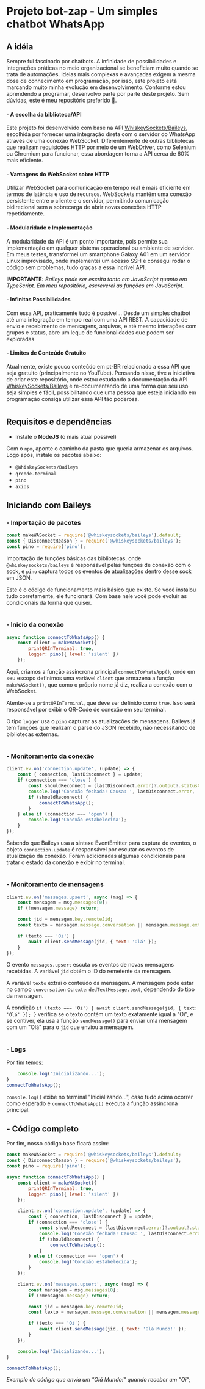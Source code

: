 # Projeto bot-zap - Um simples chatbot WhatsApp

## A idéia
Sempre fui fascinado por chatbots. A infinidade de possibilidades e integrações práticas no meio organizacional se beneficiam muito quando se trata de automações. Ideias mais complexas e avançadas exigem a mesma dose de conhecimento em programação, por isso, este projeto está marcando muito minha evolução em desenvolvimento. Conforme estou aprendendo a programar, desenvolvo parte por parte deste projeto. Sem dúvidas, este é meu repositório preferido 🙂.



#### - A escolha da biblioteca/API
Este projeto foi desenvolvido com base na API [WhiskeySockets/Baileys](https://github.com/WhiskeySockets/Baileys), escolhida por fornecer uma integração direta com o servidor do WhatsApp através de uma conexão WebSocket. Diferentemente de outras bibliotecas que realizam requisições HTTP por meio de um WebDriver, como Selenium ou Chromium para funcionar, essa abordagem torna a API cerca de 60% mais eficiente.


#### - Vantagens do WebSocket sobre HTTP
Utilizar WebSocket para comunicação em tempo real é mais eficiente em termos de latência e uso de recursos. WebSockets mantêm uma conexão persistente entre o cliente e o servidor, permitindo comunicação bidirecional sem a sobrecarga de abrir novas conexões HTTP repetidamente.


#### - Modularidade e Implementação
A modularidade da API é um ponto importante, pois permite sua implementação em qualquer sistema operacional ou ambiente de servidor. Em meus testes, transformei um smartphone Galaxy A01 em um servidor Linux improvisado, onde implementei um acesso SSH e consegui rodar o código sem problemas, tudo graças a essa incrível API.

**IMPORTANTE:** *Baileys pode ser escrita tanto em JavaScript quanto em TypeScript. Em meu repositório, escreverei as funções em JavaScript.*


#### - Infinitas Possibilidades

Com essa API, praticamente tudo é possível... Desde um simples chatbot até uma integração em tempo real com uma API REST. A capacidade de envio e recebimento de mensagens, arquivos, e até mesmo interações com grupos e status, abre um leque de funcionalidades que podem ser exploradas


#### - Limites de Conteúdo Gratuito
Atualmente, existe pouco conteúdo em pt-BR relacionado a essa API que seja gratuito (principalmente no YouTube). Pensando nisso, tive a iniciativa de criar este repositório, onde estou estudando a documentação da API [WhiskeySockets/Baileys](https://github.com/WhiskeySockets/Baileys) e re-documentando de uma forma que seu uso seja simples e fácil, possibilitando que uma pessoa que esteja iniciando em programação consiga utilizar essa API tão poderosa.

#

## Requisitos e dependências

- Instale o **NodeJS** (o mais atual possível)

Com o `npm`, aponte o caminho da pasta que queria armazenar os arquivos. Logo após, instale os pacotes abaixo:

- `@WhiskeySockets/Baileys`
- `qrcode-terminal`
- `pino`
- `axios`

## Iniciando com Baileys

### - Importação de pacotes

```js
const makeWASocket = require('@whiskeysockets/baileys').default;
const { DisconnectReason } = require('@whiskeysockets/baileys');
const pino = require('pino');
```
Importação de funções básicas das bibliotecas, onde ```@whiskeysockets/baileys``` é responsável pelas funções de conexão com o sock, e ```pino``` captura todos os eventos de atualizações dentro desse sock em JSON.

Este é o código de funcionamento mais básico que existe. Se você instalou tudo corretamente, ele funcionará. Com base nele você pode evoluir as condicionais da forma que quiser.

#

### - Inicio da conexão

```js
async function connectToWhatsApp() {
    const client = makeWASocket({
        printQRInTerminal: true,
        logger: pino({ level: 'silent' })
    });
```
Aqui, criamos a função assíncrona principal `connectToWhatsApp()`, onde em seu escopo definimos uma variável ```client``` que armazena a função ```makeWASocket()```, que como o próprio nome já diz, realiza a conexão com o WebSocket.

Atente-se a ```printQRInTerminal```, que deve ser definido como ```true```. Isso será responsável por exibir o QR-Code de conexão em seu terminal.

O tipo ```logger``` usa o ```pino``` capturar as atualizações de mensagens. Baileys já tem funções que realizam o parse do JSON recebido, não necessitando de bibliotecas externas.

#

### - Monitoramento da conexão

```js
client.ev.on('connection.update', (update) => {
    const { connection, lastDisconnect } = update;
    if (connection === 'close') {
        const shouldReconnect = (lastDisconnect.error)?.output?.statusCode !== DisconnectReason.loggedOut;
        console.log('Conexão fechada! Causa: ', lastDisconnect.error, ', reconectando... ', shouldReconnect);
        if (shouldReconnect) {
            connectToWhatsApp();
        }
    } else if (connection === 'open') {
        console.log('Conexão estabelecida');
    }
});
```
Sabendo que Baileys usa a sintaxe EventEmitter para captura de eventos, o objeto ```connection.update``` é responsável por escutar os eventos de atualização da conexão. Foram adicionadas algumas condicionais para tratar o estado da conexão e exibir no terminal.

#

### - Monitoramento de mensagens

```js
client.ev.on('messages.upsert', async (msg) => {
    const mensagem = msg.messages[0];
    if (!mensagem.message) return;

    const jid = mensagem.key.remoteJid;
    const texto = mensagem.message.conversation || mensagem.message.extendedTextMessage?.text || '';

    if (texto === 'Oi') {
        await client.sendMessage(jid, { text: 'Olá' });
    }
});
```
O evento `messages.upsert` escuta os eventos de novas mensagens recebidas. A variável `jid` obtém o ID do remetente da mensagem. 

A variável `texto` extrai o conteúdo da mensagem. A mensagem pode estar no campo `conversation` ou `extendedTextMessage.text`, dependendo do tipo da mensagem.

A condição `if (texto === 'Oi') { await client.sendMessage(jid, { text: 'Olá' }); }` verifica se o texto contém um texto exatamente igual a "Oi", e se contiver, ela usa a função `sendMessage()` para enviar uma mensagem com um "Olá" para o `jid` que enviou a mensagem.

#

### - Logs
Por fim temos:
```js
	console.log('Inicializando...');  
}  
connectToWhatsApp();
```
`console.log()` exibe no terminal "Inicializando...", caso tudo acima ocorrer como esperado e `connectToWhatsApp()` executa a função assíncrona principal.


## - Código completo
Por fim, nosso código base ficará assim:
```js
const makeWASocket = require('@whiskeysockets/baileys').default;
const { DisconnectReason } = require('@whiskeysockets/baileys');
const pino = require('pino');

async function connectToWhatsApp() {
    const client = makeWASocket({
        printQRInTerminal: true,
        logger: pino({ level: 'silent' })
    });

    client.ev.on('connection.update', (update) => {
        const { connection, lastDisconnect } = update;
        if (connection === 'close') {
            const shouldReconnect = (lastDisconnect.error)?.output?.statusCode !== DisconnectReason.loggedOut;
            console.log('Conexão fechada! Causa: ', lastDisconnect.error, ', reconectando... ', shouldReconnect);
            if (shouldReconnect) {
                connectToWhatsApp();
            }
        } else if (connection === 'open') {
            console.log('Conexão estabelecida');
        }
    });

    client.ev.on('messages.upsert', async (msg) => {
        const mensagem = msg.messages[0];
        if (!mensagem.message) return;

        const jid = mensagem.key.remoteJid;
        const texto = mensagem.message.conversation || mensagem.message.extendedTextMessage?.text || '';

        if (texto === 'Oi') {
            await client.sendMessage(jid, { text: 'Olá Mundo!' });
        }
    });

    console.log('Inicializando...');
}

connectToWhatsApp();

```

*Exemplo de código que envia um "Olá Mundo!" quando receber um "Oi";*


